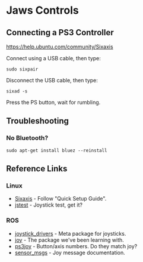 # Jaws Controls

## Connecting a PS3 Controller

https://help.ubuntu.com/community/Sixaxis

Connect using a USB cable, then type:

    sudo sixpair
    
Disconnect the USB cable, then type:

    sixad -s
    
Press the PS button, wait for rumbling.

## Troubleshooting

### No Bluetooth?

    sudo apt-get install bluez --reinstall
    
## Reference Links

### Linux
* [Sixaxis](https://help.ubuntu.com/community/Sixaxis) - Follow "Quick Setup Guide".
* [jstest](http://manpages.ubuntu.com/manpages/trusty/man1/jstest.1.html) - Joystick test, get it?

### ROS
* [joystick_drivers](http://wiki.ros.org/joystick_drivers?distro=indigo) - Meta package for joysticks.
* [joy](http://wiki.ros.org/joy?distro=indigo) - The package we've been learning with.
* [ps3joy](http://wiki.ros.org/ps3joy?distro=indigo) - Button/axis numbers. Do they match joy?
* [sensor_msgs](http://wiki.ros.org/sensor_msgs) - Joy message documentation.
